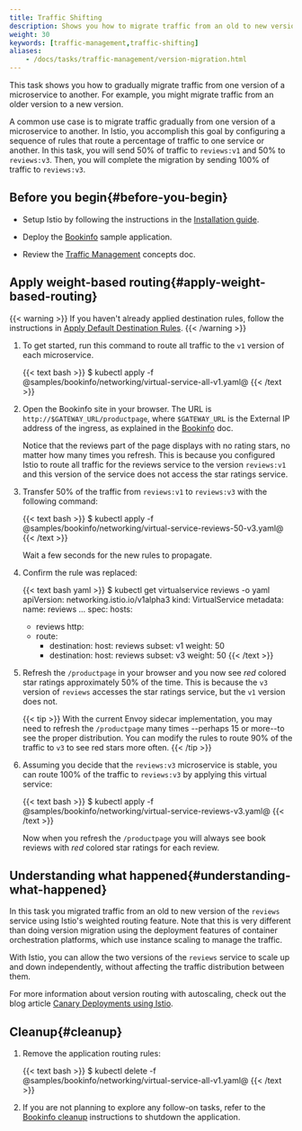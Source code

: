 ```yaml
---
title: Traffic Shifting
description: Shows you how to migrate traffic from an old to new version of a service.
weight: 30
keywords: [traffic-management,traffic-shifting]
aliases:
    - /docs/tasks/traffic-management/version-migration.html
---
```


This task shows you how to gradually migrate traffic from one version of a
microservice to another. For example, you might migrate traffic from an older
version to a new version.

A common use case is to migrate traffic gradually from one version of a microservice
to another. In Istio, you accomplish this goal by configuring a sequence of rules
that route a percentage of traffic to one service or another. In this task, you will send
50% of traffic to `reviews:v1` and 50% to `reviews:v3`. Then, you will
complete the migration by sending 100% of traffic to `reviews:v3`.

## Before you begin{#before-you-begin}

* Setup Istio by following the instructions in the
  [Installation guide](/docs/setup/).

* Deploy the [Bookinfo](/docs/examples/bookinfo/) sample application.

* Review the [Traffic Management](/docs/concepts/traffic-management) concepts doc.

## Apply weight-based routing{#apply-weight-based-routing}

{{< warning >}}
If you haven't already applied destination rules, follow the instructions in [Apply Default Destination Rules](/docs/examples/bookinfo/#apply-default-destination-rules).
{{< /warning >}}

1.  To get started, run this command to route all traffic to the `v1` version of
each microservice.

    {{< text bash >}}
    $ kubectl apply -f @samples/bookinfo/networking/virtual-service-all-v1.yaml@
    {{< /text >}}

1.  Open the Bookinfo site in your browser. The URL is `http://$GATEWAY_URL/productpage`, where `$GATEWAY_URL` is the External IP address of the ingress, as explained in
the [Bookinfo](/docs/examples/bookinfo/#determine-the-ingress-ip-and-port) doc.

    Notice that the reviews part of the page displays with no rating stars, no
    matter how many times you refresh. This is because you configured Istio to route
    all traffic for the reviews service to the version `reviews:v1` and this
    version of the service does not access the star ratings service.

1.  Transfer 50% of the traffic from `reviews:v1` to `reviews:v3` with the following command:

    {{< text bash >}}
    $ kubectl apply -f @samples/bookinfo/networking/virtual-service-reviews-50-v3.yaml@
    {{< /text >}}

    Wait a few seconds for the new rules to propagate.

1. Confirm the rule was replaced:

    {{< text bash yaml >}}
    $ kubectl get virtualservice reviews -o yaml
    apiVersion: networking.istio.io/v1alpha3
    kind: VirtualService
    metadata:
      name: reviews
      ...
    spec:
      hosts:
      - reviews
      http:
      - route:
        - destination:
            host: reviews
            subset: v1
          weight: 50
        - destination:
            host: reviews
            subset: v3
          weight: 50
    {{< /text >}}

1.  Refresh the `/productpage` in your browser and you now see *red* colored star ratings approximately 50% of the time. This is because the `v3` version of `reviews` accesses
the star ratings service, but the `v1` version does not.

    {{< tip >}}
    With the current Envoy sidecar implementation, you may need to refresh the
    `/productpage` many times --perhaps 15 or more--to see the proper distribution.
    You can modify the rules to route 90% of the traffic to `v3` to see red stars
    more often.
    {{< /tip >}}

1.  Assuming you decide that the `reviews:v3` microservice is stable, you can
route 100% of the traffic to `reviews:v3` by applying this virtual service:

    {{< text bash >}}
    $ kubectl apply -f @samples/bookinfo/networking/virtual-service-reviews-v3.yaml@
    {{< /text >}}

    Now when you refresh the `/productpage` you will always see book reviews
    with *red* colored star ratings for each review.

## Understanding what happened{#understanding-what-happened}

In this task you migrated traffic from an old to new version of the `reviews` service using Istio's weighted routing feature. Note that this is very different than doing version migration using the deployment features of container orchestration platforms, which use instance scaling to manage the traffic.

With Istio, you can allow the two versions of the `reviews` service to scale up and down independently, without affecting the traffic distribution between them.

For more information about version routing with autoscaling, check out the blog
article [Canary Deployments using Istio](/blog/2017/0.1-canary/).

## Cleanup{#cleanup}

1. Remove the application routing rules:

    {{< text bash >}}
    $ kubectl delete -f @samples/bookinfo/networking/virtual-service-all-v1.yaml@
    {{< /text >}}

1. If you are not planning to explore any follow-on tasks, refer to the
  [Bookinfo cleanup](/docs/examples/bookinfo/#cleanup) instructions
  to shutdown the application.
